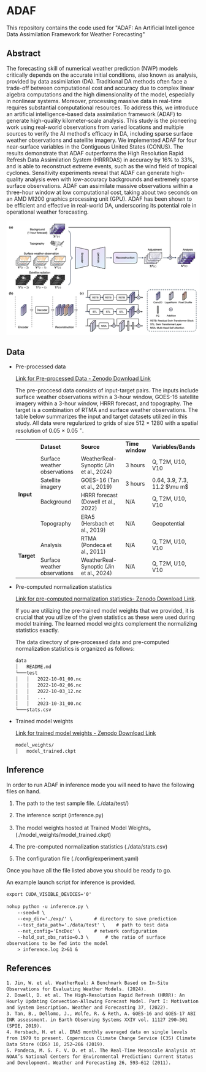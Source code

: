 # ADAF

This repository contains the code used for "ADAF: An Artificial Intelligence Data Assimilation Framework for Weather Forecasting"

## Abstract
The forecasting skill of numerical weather prediction (NWP) models critically depends on the accurate initial conditions, also known as analysis, provided by data assimilation (DA).
Traditional DA methods often face a trade-off between computational cost and accuracy due to complex linear algebra computations and the high dimensionality of the model, especially in nonlinear systems. Moreover, processing massive data in real-time requires substantial computational resources. To address this, we introduce an artificial intelligence-based data assimilation framework (ADAF) to generate high-quality kilometer-scale analysis. This study is the pioneering work using real-world observations from varied locations and multiple sources to verify the AI method's efficacy in DA, including sparse surface weather observations and satellite imagery. We implemented ADAF for four near-surface variables in the Contiguous United States (CONUS). The results demonstrate that ADAF outperforms the High Resolution Rapid Refresh Data Assimilation System (HRRRDAS) in accuracy by 16\% to 33\%, and is able to reconstruct extreme events, such as the wind field of tropical cyclones. Sensitivity experiments reveal that ADAF can generate high-quality analysis even with low-accuracy backgrounds and extremely sparse surface observations. ADAF can assimilate massive observations within a three-hour window at low computational cost, taking about two seconds on an AMD MI200 graphics processing unit (GPU). ADAF has been shown to be efficient and effective in real-world DA, underscoring its potential role in operational weather forecasting.

![Figure: Overall framework](/assets/framework.png)


## Data
- Pre-processed data

  [Link for Pre-processed Data - Zenodo Download Link](https://zenodo.org/records/14020879)

  The pre-proccesd data consists of input-target pairs. The inputs include surface weather observations within a 3-hour window, GOES-16 satellite imagery within a 3-hour window, HRRR forecast, and topography. The target is a combination of RTMA and surface weather observations. The table below summarizes the input and target datasets utilized in this study. All data were regularized to grids of size 512 $\times$ 1280 with a spatial resolution of 0.05 $\times$ 0.05 $^\circ$. 
	<table>
		<tr>
		    <td></td>
		    <td><b>Dataset</b></td>
		    <td><b>Source</b></td>
		    <td><b>Time window</b></td>
		    <td><b>Variables/Bands</b></td>
		</tr>
		<tr>
		    <td rowspan="4"><b>Input</b></td>
		    <td>Surface weather observations</td>
		    <td>WeatherReal-Synoptic (Jin et al., 2024)</td>
		    <td>3 hours</td>
		    <td>Q, T2M, U10, V10</td>  
		</tr>
	 	<tr>
		    <td>Satellite imagery</td>
                    <td>GOES-16 (Tan et al., 2019)</td>
		    <td>3 hours</td>
		    <td>0.64, 3.9, 7.3, 11.2 $\mu m$</td>  
		</tr>
	 	<tr>
		    <td>Background</td>
 		    <td>HRRR forecast (Dowell et al., 2022)</td>
		    <td>N/A</td>
		    <td>Q, T2M, U10, V10</td>  
		</tr>
	 	<tr>
		    <td>Topography</td>
		    <td>ERA5 (Hersbach et al., 2019)</td>
		    <td>N/A</td>
		    <td>Geopotential</td>  
		</tr>
	 	<tr>
		    <td rowspan="2"><b>Target</b></td>
		    <td>Analysis</td>
		    <td>RTMA (Pondeca et al., 2011)</td>
		    <td>N/A</td>
		    <td>Q, T2M, U10, V10</td>  
		</tr>
	 	<tr>
		    <td>Surface weather observations</td>
		    <td>WeatherReal-Synoptic (Jin et al., 2024)</td>
		    <td>N/A</td>
		    <td>Q, T2M, U10, V10</td> 
		</tr>
	</table>

	
- Pre-computed normalization statistics

  [Link for pre-computed normalization statistics- Zenodo Download Link](https://zenodo.org/records/14020879).

  If you are utilizing the pre-trained model weights that we provided, it is crucial that you utilize of the given statistics as these were used during model training. The learned model weights complement the normalizing statistics exactly.
  
  The data directory of pre-processed data and pre-computed normalization statistics is organized as follows:
  ```
  data
  │   README.md
  └───test
  │   │   2022-10-01_00.nc
  │   │   2022-10-02_06.nc
  │   │   2022-10-03_12.nc
  │   │   ...
  │   │   2023-10-31_00.nc
  └───stats.csv
  ```

- Trained model weights

  [Link for trained model weights - Zenodo Download Link](https://zenodo.org/records/14020879)

  ```
  model_weights/
  │   model_trained.ckpt
  ```

## Inference
In order to run ADAF in inference mode you will need to have the following files on hand.

1. The path to the test sample file. (./data/test/)

2. The inference script (inference.py)

3. The model weights hosted at Trained Model Weights。 (./model_weights/model_trained.ckpt)

4. The pre-computed normalization statistics (./data/stats.csv)

5. The configuration file (./config/experiment.yaml)

Once you have all the file listed above you should be ready to go.

An example launch script for inference is provided. 
```shell
export CUDA_VISIBLE_DEVICES='0'

nohup python -u inference.py \
    --seed=0 \
    --exp_dir='./exp/' \ 		# directory to save prediction 
    --test_data_path='./data/test' \ 	# path to test data
    --net_config='EncDec' \		# network configuration
    --hold_out_obs_ratio=0.3 \		# the ratio of surface observations to be fed into the model
    > inference.log 2>&1 &

```



## References

```
1. Jin, W. et al. WeatherReal: A Benchmark Based on In-Situ Observations for Evaluating Weather Models. (2024).
2. Dowell, D. et al. The High-Resolution Rapid Refresh (HRRR): An Hourly Updating Convection-Allowing Forecast Model. Part I: Motivation and System Description. Weather and Forecasting 37, (2022).
3. Tan, B., Dellomo, J., Wolfe, R. & Reth, A. GOES-16 and GOES-17 ABI INR assessment. in Earth Observing Systems XXIV vol. 11127 290–301 (SPIE, 2019).
4. Hersbach, H. et al. ERA5 monthly averaged data on single levels from 1979 to present. Copernicus Climate Change Service (C3S) Climate Data Store (CDS) 10, 252–266 (2019).
5. Pondeca, M. S. F. V. D. et al. The Real-Time Mesoscale Analysis at NOAA’s National Centers for Environmental Prediction: Current Status and Development. Weather and Forecasting 26, 593–612 (2011).
```
